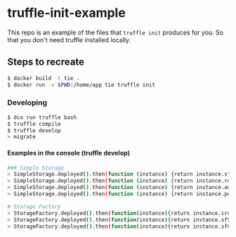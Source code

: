 # truffle-init-example
This repo is an example of the files that `truffle init` produces for you. So that you don't need truffle installed locally.


## Steps to recreate

``` bash
$ docker build -t tie .
$ docker run -v $PWD:/home/app tie truffle init
```

### Developing

```bash
$ dco run truffle bash
$ truffle compile
$ truffle develop
> migrate
```

#### Examples in the console (truffle develop)

```bash
### Simple Storage
> SimpleStorage.deployed().then(function (instance) {return instance.store(24);})
> SimpleStorage.deployed().then(function (instance) {return instance.retrieve();})
> SimpleStorage.deployed().then(function (instance) {return instance.addPerson("Diego", 8);})
> SimpleStorage.deployed().then(function (instance) {return instance.people.call(0);})

# Storage Factory
> StorageFactory.deployed().then(function(instance){return instance.createSimpleStorageContract()})
> StorageFactory.deployed().then(function(instance){return instance.sfStore(0, 24)}
> StorageFactory.deployed().then(function(instance){return instance.sfGet(0)})

```
